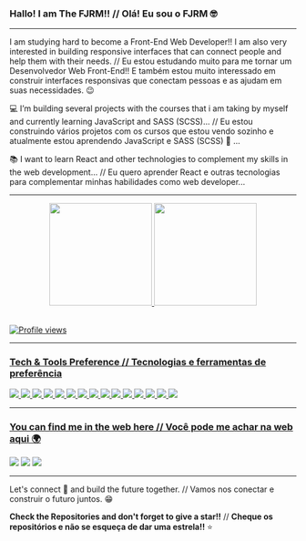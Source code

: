 ### Hallo! I am The FJRM!! // Olá! Eu sou o FJRM 🤓

---

I am studying hard to become a Front-End Web Developer!! I am also very interested in building responsive interfaces that can connect people and help them with their needs. // Eu estou estudando muito para me tornar um Desenvolvedor Web Front-End!! E também estou muito interessado em construir interfaces responsivas que conectam pessoas e as ajudam em suas necessidades. :wink:
 
 💻 I’m building several projects with the courses that i am taking by myself and currently learning JavaScript and SASS (SCSS)... // Eu estou construindo vários projetos com os cursos que estou vendo sozinho e atualmente estou aprendendo JavaScript e SASS (SCSS) 🌱 ...
 
 :books: I want to learn React and other technologies to complement my skills in the web development... // Eu quero aprender React e outras tecnologias para complementar minhas habilidades como web developer...

---

<div align="center">
  <a href="https://github.com/thefjrm">
  <img height="180em" src="https://github-readme-stats.vercel.app/api?username=thefjrm&show_icons=true&theme=aura&include_all_commits=true&count_private=true"/>
  <img height="180em" src="https://github-readme-stats.vercel.app/api/top-langs/?username=thefjrm&layout=compact&langs_count=7&theme=aura"/>
</div>
 
 <br>
 
![Profile views](https://gpvc.arturio.dev/thefjrm)

---

### Tech & Tools Preference // Tecnologias e ferramentas de preferência

<img src = "https://img.shields.io/badge/HTML-239120?style=for-the-badge&logo=html5&logoColor=white" />
<img src = "https://img.shields.io/badge/CSS-239120?&style=for-the-badge&logo=css3&logoColor=white" />
<img src = "https://img.shields.io/badge/JavaScript-F7DF1E?style=for-the-badge&logo=javascript&logoColor=black" />
<img src = "https://img.shields.io/badge/Bootstrap-563D7C?style=for-the-badge&logo=bootstrap&logoColor=white" />
<img src = "https://img.shields.io/badge/Sass-CC6699?style=for-the-badge&logo=sass&logoColor=white" />
<img src = "https://img.shields.io/badge/jQuery-0769AD?style=for-the-badge&logo=jquery&logoColor=white" />
<img src = "https://img.shields.io/badge/React-20232A?style=for-the-badge&logo=react&logoColor=61DAFB" />
<img src = "https://img.shields.io/badge/git-%23F05033.svg?style=for-the-badge&logo=git&logoColor=white" />
<img src = "https://img.shields.io/badge/github-%23121011.svg?style=for-the-badge&logo=github&logoColor=white" />
<img src = "https://img.shields.io/badge/Visual%20Studio%20Code-0078d7.svg?style=for-the-badge&logo=visual-studio-code&logoColor=white" />
<img src = "https://img.shields.io/badge/netlify-%23000000.svg?style=for-the-badge&logo=netlify&logoColor=#00C7B7" />
<img src = "https://img.shields.io/badge/NPM-%23000000.svg?style=for-the-badge&logo=npm&logoColor=white" />
<img src = "https://img.shields.io/badge/node.js-6DA55F?style=for-the-badge&logo=node.js&logoColor=white" />
<img src = "https://img.shields.io/badge/Adobe%20XD-470137?style=for-the-badge&logo=Adobe%20XD&logoColor=#FF61F6" />
<img src = "https://img.shields.io/badge/figma-%23F24E1E.svg?style=for-the-badge&logo=figma&logoColor=white" />

---

### You can find me in the web here // Você pode me achar na web aqui 🌍
<a href = "mailto:felipemartinsplayernet@gmail.com" target = "_blank"><img src="https://img.shields.io/badge/Gmail-D14836?style=for-the-badge&logo=gmail&logoColor=white" /></a>
<a href = "https://www.instagram.com.br/thefjrm" target = "_blank"><img src="https://img.shields.io/badge/Instagram-E4405F?style=for-the-badge&logo=instagram&logoColor=white" /></a>
<a href = "https://www.linkedin.com.br/thefjrm" target = "_blank"><img src="https://img.shields.io/badge/LinkedIn-0077B5?style=for-the-badge&logo=linkedin&logoColor=white" /></a>

---

Let's connect 👨 and build the future together. // Vamos nos conectar e construir o futuro juntos. 😁

**Check the Repositories and don't forget to give a star!!** // **Cheque os repositórios e não se esqueça de dar uma estrela!!** ⭐
